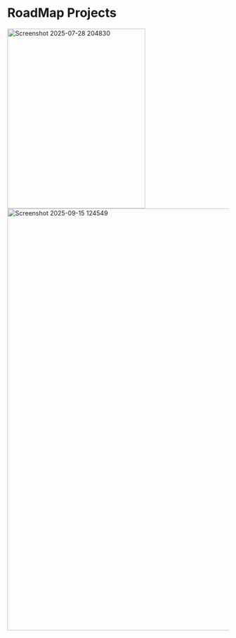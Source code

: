 # RoadMap Projects


<a href="https://github.com/LakshmiPriya-11/roadmapprojects/tree/main/basichtml">
<img width="314" height="410" alt="Screenshot 2025-07-28 204830" src="https://github.com/user-attachments/assets/f7ea4e21-417b-4ce2-a0af-505e78b24515" />
</a>


<a href="https://lakshmipriya-11.github.io/basicportfolio/">
<img width="1909" height="962" alt="Screenshot 2025-09-15 124549" src="https://github.com/user-attachments/assets/90c966c7-53d7-42cb-bcce-1f4429bd407c" />
</a>
